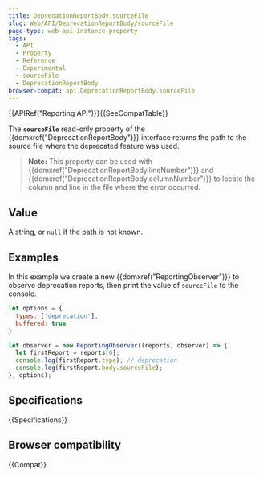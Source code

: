 ```yaml
---
title: DeprecationReportBody.sourceFile
slug: Web/API/DeprecationReportBody/sourceFile
page-type: web-api-instance-property
tags:
  - API
  - Property
  - Reference
  - Experimental
  - sourceFile
  - DeprecationReportBody
browser-compat: api.DeprecationReportBody.sourceFile
---
```

{{APIRef("Reporting API")}}{{SeeCompatTable}}

The **`sourceFile`** read-only property of the {{domxref("DeprecationReportBody")}} interface returns the path to the source file where the deprecated feature was used.

> **Note:** This property can be used with {{domxref("DeprecationReportBody.lineNumber")}} and {{domxref("DeprecationReportBody.columnNumber")}} to locate the column and line in the file where the error occurred.

## Value

A string, or `null` if the path is not known.

## Examples

In this example we create a new {{domxref("ReportingObserver")}} to observe deprecation reports, then print the value of `sourceFile` to the console.

```js
let options = {
  types: ['deprecation'],
  buffered: true
}

let observer = new ReportingObserver((reports, observer) => {
  let firstReport = reports[0];
  console.log(firstReport.type); // deprecation
  console.log(firstReport.body.sourceFile);
}, options);
```

## Specifications

{{Specifications}}

## Browser compatibility

{{Compat}}

